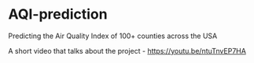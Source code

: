 # AQI-prediction

Predicting the Air Quality Index of 100+ counties across the USA

A short video that talks about the project - https://youtu.be/ntuTnvEP7HA
